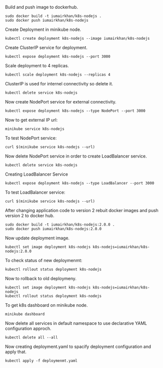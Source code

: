 Build and push image to dockerhub.
```
sudo docker build -t iumairkhan/k8s-nodejs .
sudo docker push iumairkhan/k8s-nodejs
```
Create Deployment in minikube node.
```
kubectl create deployment k8s-nodejs --image iumairkhan/k8s-nodejs
```
Create ClusterIP service for deployment.
```
kubectl expose deployment k8s-nodejs --port 3000
```

Scale deployment to 4 replicas.

```
kubectl scale deployment k8s-nodejs --replicas 4
```

ClusterIP is used for internel connectivity so delete it.
```
kubectl delete service k8s-nodejs
```

Now create NodePort service for external connectivity.
```
kubectl expose deployment k8s-nodejs --type NodePort --port 3000
```

Now to get external IP url:
```
minikube service k8s-nodejs
```

To test NodePort service:
```
curl $(minikube service k8s-nodejs --url)
```

Now delete NodePort service in order to create LoadBalancer service.
```
kubectl delete service k8s-nodejs
```

Creating LoadBalancer Service
```
kubectl expose deployment k8s-nodejs --type LoadBalancer --port 3000
```
To test LoadBalancer service:
```
curl $(minikube service k8s-nodejs --url)
```

After changing application code to version 2 rebuit docker images and push version 2 to docker hub.
```
sudo docker build -t iumairkhan/k8s-nodejs:2.0.0 .
sudo docker push iumairkhan/k8s-nodejs:2.0.0
```

Now  update deployment image.
```
kubectl set image deployment k8s-nodejs k8s-nodejs=iumairkhan/k8s-nodejs:2.0.0
```

To check status of new deploymenmt:
```
kubectl rollout status deployment k8s-nodejs
```

Now to rollback to old deploymeny.
```
kubectl set image deployment k8s-nodejs k8s-nodejs=iumairkhan/k8s-nodejs
kubectl rollout status deployment k8s-nodejs
```
To get k8s dashboard on minikube node.
```
minikube dashboard
```
Now delete all services in default namespace to use declarative YAML configuration approch.
```
kubectl delete all --all
```
Now creating deployment.yaml to spacify deployment configuration and apply that.
```
kubectl apply -f deploymenmt.yaml
```